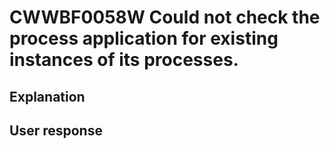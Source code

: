 # CWWBF0058W Could not check the process application for existing instances of its processes.

## Explanation

## User response